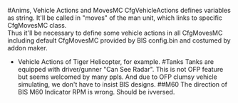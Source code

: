 #Anims, Vehicle Actions and MovesMC
CfgVehicleActions defines variables as string. It'll be called in "moves" of the man unit, which links to specific CfgMovesMC class.  
Thus it'll be necessary to define some vehicle actions in all CfgMovesMC including default CfgMovesMC provided by BIS config.bin and costumed by addon maker.
+ Vehicle Actions of Tiger Helicopter, for example.
#Tanks
Tanks are equipped with driver/gunner "Can See Radar". This is not OFP feature but seems welcomed by many ppls. And due to OFP clumsy vehicle simulating, we don't have to insist BIS designs.
##M60
The direction of BIS M60 Indicator RPM is wrong. Should be ivversed.